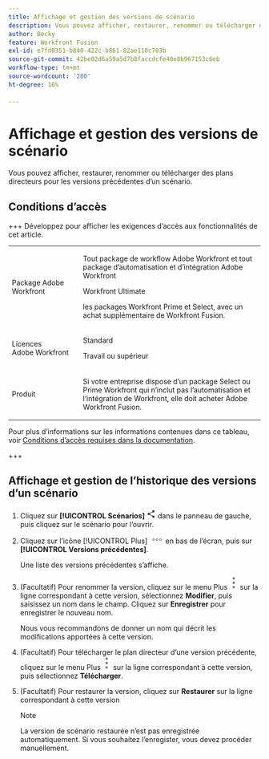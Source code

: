 ```yaml
---
title: Affichage et gestion des versions de scénario
description: Vous pouvez afficher, restaurer, renommer ou télécharger des plans directeurs pour les versions précédentes d’un scénario.
author: Becky
feature: Workfront Fusion
exl-id: e7fd0351-b840-422c-b861-82ae110c703b
source-git-commit: 42be02d6a59a5d7b8faccdcfe40e8b967153c6eb
workflow-type: tm+mt
source-wordcount: '280'
ht-degree: 16%

---
```


# Affichage et gestion des versions de scénario

Vous pouvez afficher, restaurer, renommer ou télécharger des plans directeurs pour les versions précédentes d’un scénario.

## Conditions d’accès

+++ Développez pour afficher les exigences d’accès aux fonctionnalités de cet article.

<table style="table-layout:auto">
 <col> 
 <col> 
 <tbody> 
  <tr> 
   <td role="rowheader">Package Adobe Workfront</td> 
   <td> <p>Tout package de workflow Adobe Workfront et tout package d’automatisation et d’intégration Adobe Workfront</p><p>Workfront Ultimate</p><p>les packages Workfront Prime et Select, avec un achat supplémentaire de Workfront Fusion.</p> </td> 
  </tr> 
  <tr data-mc-conditions=""> 
   <td role="rowheader">Licences Adobe Workfront</td> 
   <td> <p>Standard</p><p>Travail ou supérieur</p> </td> 
  </tr> 
  <tr> 
   <td role="rowheader">Produit</td> 
   <td>
   <p>Si votre entreprise dispose d’un package Select ou Prime Workfront qui n’inclut pas l’automatisation et l’intégration de Workfront, elle doit acheter Adobe Workfront Fusion.</li></ul>
   </td> 
  </tr>
 </tbody> 
</table>

Pour plus d’informations sur les informations contenues dans ce tableau, voir [Conditions d’accès requises dans la documentation](/help/workfront-fusion/references/licenses-and-roles/access-level-requirements-in-documentation.md).

+++

## Affichage et gestion de l’historique des versions d’un scénario

1. Cliquez sur **[!UICONTROL Scénarios]** ![icône Scénarios](assets/scenarios-icon.png) dans le panneau de gauche, puis cliquez sur le scénario pour l’ouvrir.
1. Cliquez sur l’icône [!UICONTROL Plus] ![Plus](assets/more-icon.png) en bas de l’écran, puis sur **[!UICONTROL Versions précédentes]**.

   Une liste des versions précédentes s’affiche.
1. (Facultatif) Pour renommer la version, cliquez sur le menu Plus ![Plus](assets/more-icon-vertical.png) sur la ligne correspondant à cette version, sélectionnez **Modifier**, puis saisissez un nom dans le champ. Cliquez sur **Enregistrer** pour enregistrer le nouveau nom.

   Nous vous recommandons de donner un nom qui décrit les modifications apportées à cette version.
1. (Facultatif) Pour télécharger le plan directeur d’une version précédente, cliquez sur le menu Plus ![Plus](assets/more-icon-vertical.png) sur la ligne correspondant à cette version, puis sélectionnez **Télécharger**.
1. (Facultatif) Pour restaurer la version, cliquez sur **Restaurer** sur la ligne correspondant à cette version


   >[!NOTE]
   >
   >La version de scénario restaurée n’est pas enregistrée automatiquement. Si vous souhaitez l’enregister, vous devez procéder manuellement.
